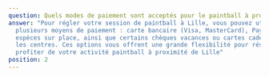 ```yaml
---
question: Quels modes de paiement sont acceptés pour le paintball à proximité de Lille ?
answer: "Pour régler votre session de paintball à Lille, vous pouvez utiliser
  plusieurs moyens de paiement : carte bancaire (Visa, MasterCard), PayPal,
  espèces sur place, ainsi que certains chèques vacances ou cartes cadeaux selon
  les centres. Ces options vous offrent une grande flexibilité pour réserver et
  profiter de votre activité paintball à proximité de Lille"
position: 2
---
```


